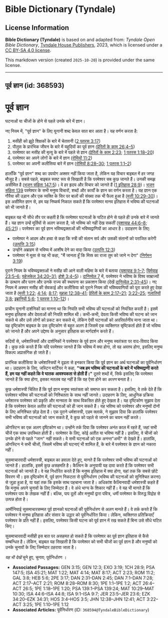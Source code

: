 # Bible Dictionary (Tyndale)

## License Information

**Bible Dictionary (Tyndale)** is based on and adapted from: _Tyndale Open Bible Dictionary_, [Tyndale House Publishers](https://tyndaleopenresources.com/), 2023, which is licensed under a [CC BY-SA 4.0 license](https://creativecommons.org/licenses/by-sa/4.0/legalcode.en).

This markdown version (created `2025-10-20`) is provided under the same license.



--------------------------------

## पूर्व ज्ञान (id: 368593)

पूर्व ज्ञान
===========

घटनाओं या चीजों के होने से पहले उनके बारे में ज्ञान।

नए नियम में, "पूर्व ज्ञान" के लिए यूनानी शब्द केवल सात बार आता है। यह वर्णन करता है:

1. मसीही को झूठे शिक्षकों के बारे में चेतावनी ([2 पतरस 3:17](https://ref.ly/2Pet3:17))
2. पौलुस के प्रारंभिक जीवन के बारे में यहूदियों का पूर्व ज्ञान ([प्रेरितों के काम 26:4–5](https://ref.ly/Acts26:4-Acts26:5))
3. परमेश्वर का मसीह की मृत्यु के बारे में पहले से ज्ञान ([प्रेरितों के काम 2:23](https://ref.ly/Acts2:23); [1 पतरस 1:18–20](https://ref.ly/1Pet1:18-1Pet1:20))
4. परमेश्वर का अपने लोगों के बारे में ज्ञान ([रोमियों 11:2](https://ref.ly/Rom11:2))
5. परमेश्वर का अपनी कलीसिया बारे में ज्ञान ([रोमियों 8:28–30](https://ref.ly/Rom8:28-Rom8:30); [1 पतरस 1:1–2](https://ref.ly/1Pet1:1-1Pet1:2))

हालाँकि "पूर्व ज्ञान" शब्द का उपयोग अक्सर नहीं किया जाता है, लेकिन यह विचार बाइबल में हर जगह मौजूद है। सबसे पहले, बाइबल स्पष्ट रूप से सिखाती है कि परमेश्वर सब कुछ जानते हैं। उनकी समझ असीमित है ([भजन संहिता 147:5](https://ref.ly/Ps147:5))। वे हर हृदय और विचार को जानते हैं ([1 इतिहास 28:9](https://ref.ly/1Chr28:9))। [भजन संहिता 139](https://ref.ly/Ps139:1-Ps139:24) परमेश्वर के सभी मनुष्य विचारों, शब्दों और कार्यों के ज्ञान का वर्णन करता है। यह ज्ञान एक गौरैया की उड़ान और एक व्यक्ति के सिर पर बालों की संख्या तक भी फैला हुआ है ([मत्ती 10:29–30](https://ref.ly/Matt10:29-Matt10:30))। इस असीमित ज्ञान से, हम यह निष्कर्ष निकाल सकते हैं कि परमेश्वर मानव इतिहास में भविष्य की घटनाओं को भी जानते हैं।

बाइबल यह भी सीधे तौर पर कहती है कि परमेश्वर घटनाओं के घटित होने से पहले ही उनके बारे में जानते हैं। यह ज्ञान उन्हें मूर्तियों से अलग करता है, जो भविष्य को नहीं देख सकतीं ([यशायाह 44:6–8](https://ref.ly/Isa44:6-Isa44:8); [45:21](https://ref.ly/Isa45:21))। परमेश्वर का पूर्व ज्ञान भविष्यद्वक्ताओं की भविष्यद्वाणियों का आधार है। उदाहरण के लिए:

* परमेश्वर ने आदम और हव्वा से कहा कि स्त्री की संतान सर्प और उसकी संतानों को पराजित करेगी ([उत्पत्ति 3:15](https://ref.ly/Gen3:15))
* उन्होंने अब्राहम से भविष्य में आशीष देने का वादा किया ([उत्पत्ति 12:3](https://ref.ly/Gen12:3))
* परमेश्वर ने मूसा से यह भी कहा, "मैं जानता हूँ कि मिस्र का राजा तुम को जाने न देगा" ([निर्गमन 3:19](https://ref.ly/Exod3:19))

पुराने नियम के भविष्यद्वक्ताओं ने मसीह की आने वाली महिमा के बारे में बताया ([यशायाह 9:1–7](https://ref.ly/Isa9:1-Isa9:7); [यिर्मयाह 23:5–6](https://ref.ly/Jer23:5-Jer23:6); [यहेजकेल 34:20–31](https://ref.ly/Ezek34:20-Ezek34:31); [होशे 3:4–5](https://ref.ly/Hos3:4-Hos3:5))। [दानिय्येल 7](https://ref.ly/Dan7:1-Dan7:28) में, परमेश्वर ने भविष्य के विश्व साम्राज्यों के उत्थान और पतन और उनके राज्य की स्थापना का प्रकाशन किया (देखें [दानिय्येल 2:31–45](https://ref.ly/Dan2:31-Dan2:45))। नए नियम में अक्सर मसीह की सेवकाई और कलीसिया को पुराने नियम की भविष्यवाणियों को पूरा करते हुए देखा जाता है ([मत्ती 1:22](https://ref.ly/Matt1:22); [4:14](https://ref.ly/Matt4:14); [8:17](https://ref.ly/Matt8:17); [यूहन्ना 12:38–41](https://ref.ly/John12:38-John12:41); [प्रेरितों के काम 2:17–21](https://ref.ly/Acts2:17-Acts2:21); [3:22–25](https://ref.ly/Acts3:22-Acts3:25); [गलातियों 3:8](https://ref.ly/Gal3:8); [इब्रानियों 5:6](https://ref.ly/Heb5:6); [1 पतरस 1:10–12](https://ref.ly/1Pet1:10-1Pet1:12))। 

प्राचीन यूनानी दार्शनिकों का मानना था कि नियति सभी भविष्य की घटनाओं को नियंत्रित करती है। इसमें मनुष्य इतिहास और देवताओं की नियति शामिल थी। कभी\-कभी, देवता किसी भविष्य की घटना को जान सकते थे और उसे लोगों को प्रकट कर सकते थे, लेकिन ऐसी घटनाओं को अपरिवर्तनीय माना जाता था। यह दृष्टिकोण बाइबल के उस दृष्टिकोण से बहुत अलग है जिसमें एक व्यक्तिगत सृष्टिकर्ता होते हैं जो भविष्य को जानते हैं और अपने उद्देश्य के अनुसार इतिहास का मार्गदर्शन करते हैं।

सदियों से, धर्मशास्त्रियों और दार्शनिकों ने परमेश्वर के पूर्व ज्ञान और मनुष्य स्वतंत्रता पर वाद\-विवाद किया है। कुछ तर्क करते हैं कि यदि परमेश्वर जानते हैं कि भविष्य में क्या होगा, तो वह अवश्य होगा, इसलिए मनुष्य विकल्प अप्रासंगिक हो जाते हैं।

प्रारंभिक कलीसिया के धर्मशास्त्रियों ने दृढ़ता से इनकार किया कि पूर्व ज्ञान का अर्थ घटनाओं का पूर्वनिर्धारण था। उदाहरण के लिए, जस्टिन मार्टियर ने कहा, **"**जब हम भविष्य की घटनाओं के बारे में भविष्यद्वाणी करते हैं, हम यह नहीं कहते कि वे घातक आवश्यकता से होती हैं।**"** दूसरे शब्दों में, सिर्फ इसलिए कि परमेश्वर जानते हैं कि क्या होगा, इसका मतलब यह नहीं है कि वह ऐसा होने का *कारण* बनता है।

कुछ धर्मशास्त्री चिंतित हैं कि पूर्व ज्ञान मनुष्य स्वतंत्रता को समाप्त कर सकता है। इसलिए, वे तर्क देते हैं कि परमेश्वर भविष्य की घटनाओं को निश्चितता के साथ नहीं जानते। उदाहरण के लिए, आधुनिक प्रक्रिया धर्मशास्त्र परमेश्वर को प्रकृति और मानवता के साथ विकसित होते हुए देखता है। यह दृष्टिकोण सुझाव देता है कि परमेश्वर केवल अतीत की घटनाओं को ही जान सकते हैं। यह भविष्य को परमेश्वर और मनुष्यों दोनों के लिए अनिश्चित छोड़ देता है। एक पुराने धर्मशास्त्री, एडम क्लार्क, ने सुझाव दिया कि हालांकि परमेश्वर सभी भविष्य की घटनाओं को जान सकते हैं, वे कुछ को पहले से जानने का चयन नहीं करते। 

ऑगस्टिन का एक अलग दृष्टिकोण था। उन्होंने तर्क दिया कि परमेश्वर अनंत काल में रहते हैं, जहां सभी चीजें एक साथ उपस्थित होती हैं। परमेश्वर के लिए, कोई अतीत या भविष्य नहीं है। इसलिए, वे चीजों को उनके होने से पहले "जान" नहीं सकते। वे सभी घटनाओं को एक अनन्त"अभी" से देखते हैं। हालांकि, ऑगस्टिन ने सभी चीजों, जिसमें भविष्य की घटनाएं भी शामिल हैं, के बारे में परमेश्वर के ज्ञान को नकारा नहीं।

सुसमाचारवादी धर्मशास्त्री, बाइबल का हवाला देते हुए, मानते हैं कि परमेश्वर सभी भविष्य की घटनाओं को जानते हैं। हालांकि, इसमें कुछ असहमति है। कैल्विन के अनुयायी यह दावा करते हैं कि परमेश्वर सभी घटनाओं को जानते हैं। वे यह निर्धारित करते हैं कि मनुष्य इतिहास में क्या होगा, यहां तक कि सबसे छोटे विवरण भी। इस दृष्टिकोण में, पूर्व ज्ञान निकटता से पूर्वनिर्धारण (भविष्य की घटनाओं को सुनिश्चित करना) से जुड़ा हुआ है, या यहां तक कि इसके साथ पहचाना जाता है। अधिकांश कैल्विनवादी धर्मशास्त्री कहते हैं कि मनुष्य अपने चुनावों के लिए जिम्मेदार हैं। वे अंधे भाग्य के शिकार नहीं हैं। वे यह भी मानते हैं कि परमेश्वर पाप के लेखक नहीं हैं। बल्कि, पाप दूतों और मनुष्यों द्वारा पवित्र, धर्मी परमेश्वर के विरुद्ध विद्रोह से उत्पन्न होता है। 

आर्मीनियाई सुसमाचारसम्मत पूर्व ज्ञानको घटनाओं की पूर्वनिर्धारण से अलग मानते हैं। वे तर्क करते हैं कि परमेश्वर ने मनुष्य इतिहास और संसार के उद्धार को पूर्वनिर्धारित किया। लेकिन, व्यक्तिगत प्रतिक्रियाएँ परमेश्वर के प्रति नहीं हैं। इसलिए, परमेश्वर किसी घटना को पूर्व ज्ञान में रख सकते हैं बिना उसे सीधे घटित किए।

सुसमाचारवादी मसीही इस बात पर असहमत हो सकते हैं कि परमेश्वर का पूर्व ज्ञान इतिहास से कैसे सम्बन्धित है। लेकिन, बाइबल यह सिखाती है कि परमेश्वर को सभी चीजों का पूर्व ज्ञान है और मनुष्यों को उनके चुनावों के लिए जिम्मेदार ठहराया जाता है।

*यह भी देखें* चुने हुए, चुनाव; पूर्वनिर्धारण ।

* **Associated Passages:** GEN 3:15; GEN 12:3; EXO 3:19; 1CH 28:9; PSA 147:5; ISA 45:21; MAT 1:22; MAT 4:14; MAT 8:17; ACT 2:23; ROM 11:2; GAL 3:8; HEB 5:6; 2PE 3:17; DAN 2:31–DAN 2:45; DAN 7:1–DAN 7:28; ACT 2:17–ACT 2:21; ROM 8:28–ROM 8:30; 1PE 1:1–1PE 1:2; ACT 26:4–ACT 26:5; 1PE 1:18–1PE 1:20; PSA 139:1–PSA 139:24; MAT 10:29–MAT 10:30; ISA 44:6–ISA 44:8; ISA 9:1–ISA 9:7; JER 23:5–JER 23:6; EZK 34:20–EZK 34:31; HOS 3:4–HOS 3:5; JHN 12:38–JHN 12:41; ACT 3:22–ACT 3:25; 1PE 1:10–1PE 1:12
* **Associated Articles:** पूर्वनिर्धारण (ID: `368594@TyndaleBibleDictionary`)

